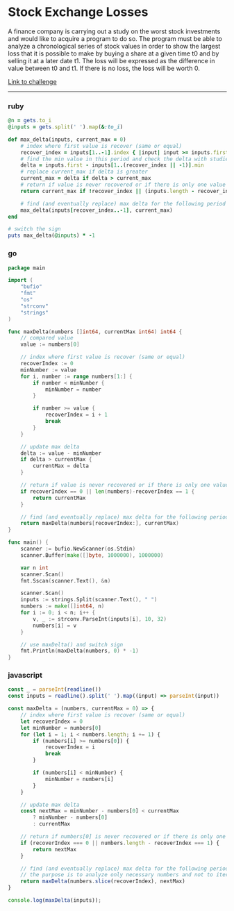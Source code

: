 # Stock Exchange Losses

A finance company is carrying out a study on the worst stock investments and would like to acquire a program to do so. The program must be able to analyze a chronological series of stock values in order to show the largest loss that it is possible to make by buying a share at a given time t0 and by selling it at a later date t1. The loss will be expressed as the difference in value between t0 and t1. If there is no loss, the loss will be worth 0.

[Link to challenge](https://www.codingame.com/ide/puzzle/stock-exchange-losses)

---

### ruby

```ruby
@n = gets.to_i
@inputs = gets.split(' ').map(&:to_i)

def max_delta(inputs, current_max = 0)
    # index where first value is recover (same or equal)
    recover_index = inputs[1..-1].index { |input| input >= inputs.first }&.+1
    # find the min value in this period and check the delta with studied value
    delta = inputs.first - inputs[1..(recover_index || -1)].min
    # replace current_max if delta is greater
    current_max = delta if delta > current_max
    # return if value is never recovered or if there is only one value left
    return current_max if !recover_index || (inputs.length - recover_index) == 1

    # find (and eventually replace) max delta for the following period
    max_delta(inputs[recover_index..-1], current_max)
end

# switch the sign
puts max_delta(@inputs) * -1
```

### go

```go
package main

import (
	"bufio"
	"fmt"
	"os"
	"strconv"
	"strings"
)

func maxDelta(numbers []int64, currentMax int64) int64 {
	// compared value
	value := numbers[0]

	// index where first value is recover (same or equal)
	recoverIndex := 0
	minNumber := value
	for i, number := range numbers[1:] {
		if number < minNumber {
			minNumber = number
		}

		if number >= value {
			recoverIndex = i + 1
			break
		}
	}

	// update max delta
	delta := value - minNumber
	if delta > currentMax {
		currentMax = delta
	}

	// return if value is never recovered or if there is only one value left
	if recoverIndex == 0 || len(numbers)-recoverIndex == 1 {
		return currentMax
	}

	// find (and eventually replace) max delta for the following period
	return maxDelta(numbers[recoverIndex:], currentMax)
}

func main() {
	scanner := bufio.NewScanner(os.Stdin)
	scanner.Buffer(make([]byte, 1000000), 1000000)

	var n int
	scanner.Scan()
	fmt.Sscan(scanner.Text(), &n)

	scanner.Scan()
	inputs := strings.Split(scanner.Text(), " ")
	numbers := make([]int64, n)
	for i := 0; i < n; i++ {
		v, _ := strconv.ParseInt(inputs[i], 10, 32)
		numbers[i] = v
	}

	// use maxDelta() and switch sign
	fmt.Println(maxDelta(numbers, 0) * -1)
}
```

### javascript

```javascript
const _ = parseInt(readline())
const inputs = readline().split(' ').map((input) => parseInt(input))

const maxDelta = (numbers, currentMax = 0) => {
	// index where first value is recover (same or equal)
	let recoverIndex = 0
	let minNumber = numbers[0]
	for (let i = 1; i < numbers.length; i += 1) {
		if (numbers[i] >= numbers[0]) {
			recoverIndex = i
			break
		}

		if (numbers[i] < minNumber) {
			minNumber = numbers[i]
		}
	}

	// update max delta
	const nextMax = minNumber - numbers[0] < currentMax
        ? minNumber - numbers[0]
        : currentMax

	// return if numbers[0] is never recovered or if there is only one number left
	if (recoverIndex === 0 || numbers.length - recoverIndex === 1) {
		return nextMax
	}

	// find (and eventually replace) max delta for the following period
    // the purpose is to analyze only necessary numbers and not to iterate on each
	return maxDelta(numbers.slice(recoverIndex), nextMax)
}

console.log(maxDelta(inputs));
```